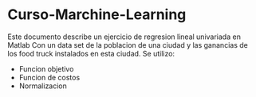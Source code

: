 # Curso-Marchine-Learning
Este documento describe un ejercicio de regresion lineal univariada en Matlab 
Con un data set de la poblacion de una ciudad y las ganancias de los food truck instalados en esta ciudad.
Se utilizo: 
- Funcion objetivo
- Funcion de costos
- Normalizacion